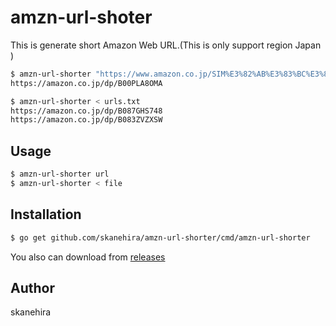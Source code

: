 # amzn-url-shoter
This is generate short Amazon Web URL.(This is only support region Japan )

```sh
$ amzn-url-shorter "https://www.amazon.co.jp/SIM%E3%82%AB%E3%83%BC%E3%83%89-SIM%E5%BE%8C%E6%97%A5%E3%81%8A%E5%B1%8A%E3%81%91-%E3%83%89%E3%82%B3-NIFMO-01-02/dp/B00PLA8OMA"
https://amazon.co.jp/dp/B00PLA8OMA

$ amzn-url-shorter < urls.txt
https://amazon.co.jp/dp/B087GHS748
https://amazon.co.jp/dp/B083ZVZXSW
```

## Usage
```sh
$ amzn-url-shorter url
$ amzn-url-shorter < file
```

## Installation
```sh
$ go get github.com/skanehira/amzn-url-shorter/cmd/amzn-url-shorter
```

You also can download from [releases](https://github.com/skanehira/amzn-url-shorter/releases)

## Author
skanehira
